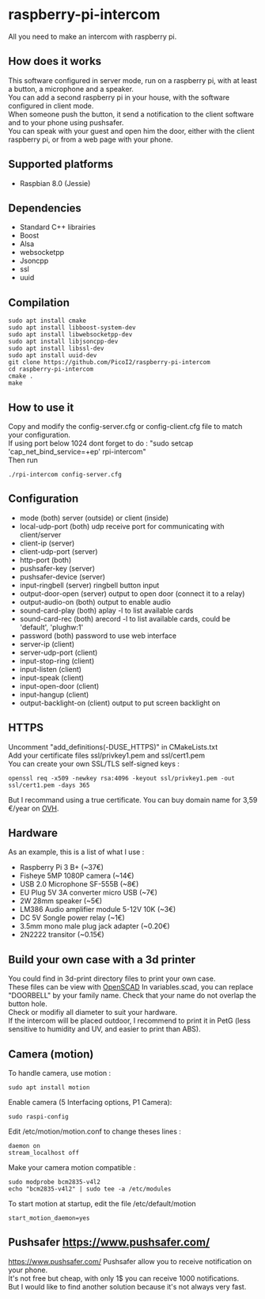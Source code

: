 # raspberry-pi-intercom
All you need to make an intercom with raspberry pi.

How does it works
---------
This software configured in server mode, run on a raspberry pi, with at least a button, a microphone and a speaker.<br>
You can add a second raspberry pi in your house, with the software configured in client mode.<br>
When someone push the button, it send a notification to the client software and to your phone using pushsafer.<br>
You can speak with your guest and open him the door, either with the client raspberry pi, or from a web page with your phone.

Supported platforms
---------
- Raspbian 8.0 (Jessie)

Dependencies
---------
- Standard C++ librairies
- Boost
- Alsa
- websocketpp
- Jsoncpp
- ssl
- uuid

Compilation
---------
```Shell
sudo apt install cmake
sudo apt install libboost-system-dev
sudo apt install libwebsocketpp-dev
sudo apt install libjsoncpp-dev
sudo apt install libssl-dev
sudo apt install uuid-dev
git clone https://github.com/PicoI2/raspberry-pi-intercom
cd raspberry-pi-intercom
cmake .
make
```

How to use it
---------
Copy and modify the config-server.cfg or config-client.cfg file to match your configuration.<br>
If using port below 1024 dont forget to do : "sudo setcap 'cap_net_bind_service=+ep' rpi-intercom"<br>
Then run
```Shell
./rpi-intercom config-server.cfg
```

Configuration
---------
- mode (both)
server (outside) or client (inside)
- local-udp-port (both)
udp receive port for communicating with client/server
- client-ip (server)
- client-udp-port (server)
- http-port (both)
- pushsafer-key (server)
- pushsafer-device (server)
- input-ringbell (server)
ringbell button input
- output-door-open (server)
output to open door (connect it to a relay)
- output-audio-on (both)
output to enable audio
- sound-card-play (both)
aplay -l to list available cards
- sound-card-rec (both)
arecord -l to list available cards, could be 'default', 'plughw:1'
- password (both)
password to use web interface
- server-ip (client)
- server-udp-port (client)
- input-stop-ring (client)
- input-listen (client)
- input-speak (client)
- input-open-door (client)
- input-hangup (client)
- output-backlight-on (client)
output to put screen backlight on

HTTPS
---------
Uncomment "add_definitions(-DUSE_HTTPS)" in CMakeLists.txt<br>
Add your certificate files ssl/privkey1.pem and ssl/cert1.pem<br>
You can create your own SSL/TLS self-signed keys :<br>
```Shell
openssl req -x509 -newkey rsa:4096 -keyout ssl/privkey1.pem -out ssl/cert1.pem -days 365
```
But I recommand using a true certificate. You can buy domain name for 3,59 €/year on <a href="https://www.ovh.com/fr/domaines/dotovh.xml">OVH</a>.

Hardware
---------
As an example, this is a list of what I use :
- Raspberry Pi 3 B+ (~37€)
- Fisheye 5MP 1080P camera (~14€)
- USB 2.0 Microphone SF-555B (~8€)
- EU Plug 5V 3A converter micro USB (~7€)
- 2W 28mm speaker (~5€)
- LM386 Audio amplifier module 5-12V 10K (~3€)
- DC 5V Songle power relay (~1€)
- 3.5mm mono male plug jack adapter (~0.20€)
- 2N2222 transitor (~0.15€)


Build your own case with a 3d printer
---------
You could find in 3d-print directory files to print your own case.<br>
These files can be view with <a href="http://www.openscad.org/">OpenSCAD</a>
In variables.scad, you can replace "DOORBELL" by your family name. Check that your name do not overlap the button hole.<br>
Check or modifiy all diameter to suit your hardware.<br>
If the intercom will be placed outdoor, I recommend to print it in PetG (less sensitive to humidity and UV, and easier to print than ABS).

Camera (motion)
---------
To handle camera, use motion :
```Shell
sudo apt install motion
```
Enable camera (5 Interfacing options, P1 Camera):
```Shell
sudo raspi-config
```
Edit /etc/motion/motion.conf to change theses lines :
```Shell
daemon on
stream_localhost off
```

Make your camera motion compatible :
```Shell
sudo modprobe bcm2835-v4l2
echo "bcm2835-v4l2" | sudo tee -a /etc/modules
```

To start motion at startup, edit the file /etc/default/motion
```Shell
start_motion_daemon=yes
```

Pushsafer https://www.pushsafer.com/
---------
<a href="https://www.pushsafer.com/">https://www.pushsafer.com/</a>
Pushsafer allow you to receive notification on your phone.<br>
It's not free but cheap, with only 1$ you can receive 1000 notifications.<br>
But I would like to find another solution because it's not always very fast.<br>
